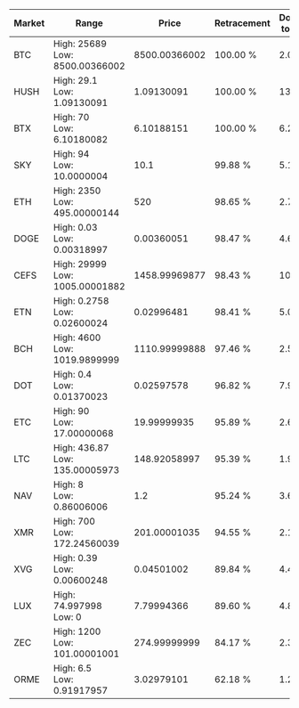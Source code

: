 | Market | Range | Price| Retracement | Doubles to 50% |
| --- | --- | --- | --- | --- |
| BTC | High: 25689<br />Low: 8500.00366002 | 8500.00366002 | 100.00 % | 2.01 |
| HUSH | High: 29.1<br />Low: 1.09130091 | 1.09130091 | 100.00 % | 13.83 |
| BTX | High: 70<br />Low: 6.10180082 | 6.10188151 | 100.00 % | 6.24 |
| SKY | High: 94<br />Low: 10.0000004 | 10.1 | 99.88 % | 5.15 |
| ETH | High: 2350<br />Low: 495.00000144 | 520 | 98.65 % | 2.74 |
| DOGE | High: 0.03<br />Low: 0.00318997 | 0.00360051 | 98.47 % | 4.61 |
| CEFS | High: 29999<br />Low: 1005.00001882 | 1458.99969877 | 98.43 % | 10.63 |
| ETN | High: 0.2758<br />Low: 0.02600024 | 0.02996481 | 98.41 % | 5.04 |
| BCH | High: 4600<br />Low: 1019.9899999 | 1110.99999888 | 97.46 % | 2.53 |
| DOT | High: 0.4<br />Low: 0.01370023 | 0.02597578 | 96.82 % | 7.96 |
| ETC | High: 90<br />Low: 17.00000068 | 19.99999935 | 95.89 % | 2.68 |
| LTC | High: 436.87<br />Low: 135.00005973 | 148.92058997 | 95.39 % | 1.92 |
| NAV | High: 8<br />Low: 0.86006006 | 1.2 | 95.24 % | 3.69 |
| XMR | High: 700<br />Low: 172.24560039 | 201.00001035 | 94.55 % | 2.17 |
| XVG | High: 0.39<br />Low: 0.00600248 | 0.04501002 | 89.84 % | 4.40 |
| LUX | High: 74.997998<br />Low: 0 | 7.79994366 | 89.60 % | 4.81 |
| ZEC | High: 1200<br />Low: 101.00001001 | 274.99999999 | 84.17 % | 2.37 |
| ORME | High: 6.5<br />Low: 0.91917957 | 3.02979101 | 62.18 % | 1.22 |
